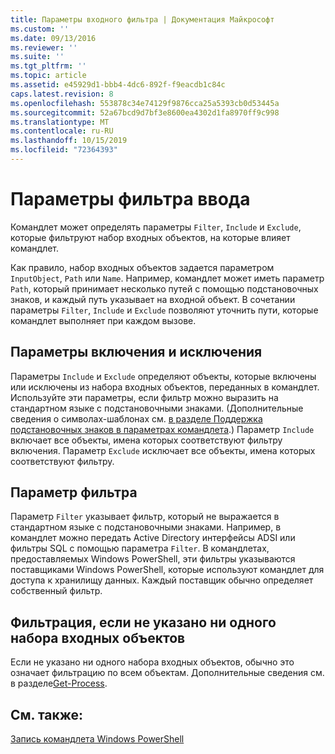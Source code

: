 ```yaml
---
title: Параметры входного фильтра | Документация Майкрософт
ms.custom: ''
ms.date: 09/13/2016
ms.reviewer: ''
ms.suite: ''
ms.tgt_pltfrm: ''
ms.topic: article
ms.assetid: e45929d1-bbb4-4dc6-892f-f9eacdb1c84c
caps.latest.revision: 8
ms.openlocfilehash: 553878c34e74129f9876cca25a5393cb0d53445a
ms.sourcegitcommit: 52a67bcd9d7bf3e8600ea4302d1fa8970ff9c998
ms.translationtype: MT
ms.contentlocale: ru-RU
ms.lasthandoff: 10/15/2019
ms.locfileid: "72364393"
---
```

# <a name="input-filter-parameters"></a>Параметры фильтра ввода

Командлет может определять параметры `Filter`, `Include` и `Exclude`, которые фильтруют набор входных объектов, на которые влияет командлет.

Как правило, набор входных объектов задается параметром `InputObject`, `Path` или `Name`. Например, командлет может иметь параметр `Path`, который принимает несколько путей с помощью подстановочных знаков, и каждый путь указывает на входной объект. В сочетании параметры `Filter`, `Include` и `Exclude` позволяют уточнить пути, которые командлет выполняет при каждом вызове.

## <a name="include-and-exclude-parameters"></a>Параметры включения и исключения

Параметры `Include` и `Exclude` определяют объекты, которые включены или исключены из набора входных объектов, переданных в командлет. Используйте эти параметры, если фильтр можно выразить на стандартном языке с подстановочными знаками. (Дополнительные сведения о символах-шаблонах см. [в разделе Поддержка подстановочных знаков в параметрах командлета](./supporting-wildcard-characters-in-cmdlet-parameters.md).) Параметр `Include` включает все объекты, имена которых соответствуют фильтру включения. Параметр `Exclude` исключает все объекты, имена которых соответствуют фильтру.

## <a name="filter-parameter"></a>Параметр фильтра

Параметр `Filter` указывает фильтр, который не выражается в стандартном языке с подстановочными знаками. Например, в командлет можно передать Active Directory интерфейсы ADSI или фильтры SQL с помощью параметра `Filter`. В командлетах, предоставляемых Windows PowerShell, эти фильтры указываются поставщиками Windows PowerShell, которые используют командлет для доступа к хранилищу данных. Каждый поставщик обычно определяет собственный фильтр.

## <a name="filtering-if-no-set-of-input-objects-is-specified"></a>Фильтрация, если не указано ни одного набора входных объектов

Если не указано ни одного набора входных объектов, обычно это означает фильтрацию по всем объектам. Дополнительные сведения см. в разделе[Get-Process](/powershell/module/Microsoft.PowerShell.Management/Get-Process).

## <a name="see-also"></a>См. также:

[Запись командлета Windows PowerShell](./writing-a-windows-powershell-cmdlet.md)
